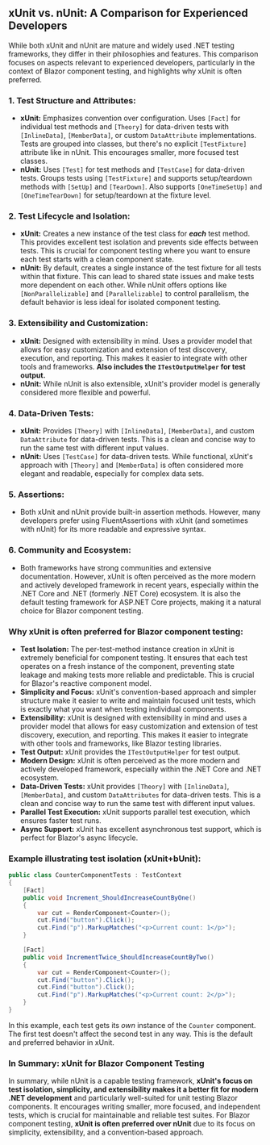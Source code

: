 ## xUnit vs. nUnit: A Comparison for Experienced Developers

While both xUnit and nUnit are mature and widely used .NET testing frameworks, they differ in their philosophies and features. This comparison focuses on aspects relevant to experienced developers, particularly in the context of Blazor component testing, and highlights why xUnit is often preferred.

### 1. Test Structure and Attributes:

*   **xUnit:** Emphasizes convention over configuration. Uses `[Fact]` for individual test methods and `[Theory]` for data-driven tests with `[InlineData]`, `[MemberData]`, or custom `DataAttribute` implementations. Tests are grouped into classes, but there's no explicit `[TestFixture]` attribute like in nUnit. This encourages smaller, more focused test classes.
*   **nUnit:** Uses `[Test]` for test methods and `[TestCase]` for data-driven tests. Groups tests using `[TestFixture]` and supports setup/teardown methods with `[SetUp]` and `[TearDown]`. Also supports `[OneTimeSetUp]` and `[OneTimeTearDown]` for setup/teardown at the fixture level.

### 2. Test Lifecycle and Isolation:

*   **xUnit:** Creates a new instance of the test class for ***each*** test method. This provides excellent test isolation and prevents side effects between tests. This is crucial for component testing where you want to ensure each test starts with a clean component state.
*   **nUnit:** By default, creates a single instance of the test fixture for all tests within that fixture. This can lead to shared state issues and make tests more dependent on each other. While nUnit offers options like `[NonParallelizable]` and `[Parallelizable]` to control parallelism, the default behavior is less ideal for isolated component testing.

### 3. Extensibility and Customization:

*   **xUnit:** Designed with extensibility in mind. Uses a provider model that allows for easy customization and extension of test discovery, execution, and reporting. This makes it easier to integrate with other tools and frameworks. **Also includes the `ITestOutputHelper` for test output.**
*   **nUnit:** While nUnit is also extensible, xUnit's provider model is generally considered more flexible and powerful.

### 4. Data-Driven Tests:

*   **xUnit:** Provides `[Theory]` with `[InlineData]`, `[MemberData]`, and custom `DataAttribute` for data-driven tests. This is a clean and concise way to run the same test with different input values.
*   **nUnit:** Uses `[TestCase]` for data-driven tests. While functional, xUnit's approach with `[Theory]` and `[MemberData]` is often considered more elegant and readable, especially for complex data sets.

### 5. Assertions:

*   Both xUnit and nUnit provide built-in assertion methods. However, many developers prefer using FluentAssertions with xUnit (and sometimes with nUnit) for its more readable and expressive syntax.

### 6. Community and Ecosystem:

*   Both frameworks have strong communities and extensive documentation. However, xUnit is often perceived as the more modern and actively developed framework in recent years, especially within the .NET Core and .NET (formerly .NET Core) ecosystem. It is also the default testing framework for ASP.NET Core projects, making it a natural choice for Blazor component testing.

### Why xUnit is often preferred for Blazor component testing:

*   **Test Isolation:** The per-test-method instance creation in xUnit is extremely beneficial for component testing. It ensures that each test operates on a fresh instance of the component, preventing state leakage and making tests more reliable and predictable. This is crucial for Blazor's reactive component model.
*   **Simplicity and Focus:** xUnit's convention-based approach and simpler structure make it easier to write and maintain focused unit tests, which is exactly what you want when testing individual components.
*   **Extensibility:** xUnit is designed with extensibility in mind and uses a provider model that allows for easy customization and extension of test discovery, execution, and reporting. This makes it easier to integrate with other tools and frameworks, like Blazor testing libraries.
*    **Test Output:** xUnit provides the `ITestOutputHelper` for test output.
*   **Modern Design:** xUnit is often perceived as the more modern and actively developed framework, especially within the .NET Core and .NET ecosystem.
*   **Data-Driven Tests:** xUnit provides `[Theory]` with `[InlineData]`, `[MemberData]`, and custom `DataAttributes` for data-driven tests. This is a clean and concise way to run the same test with different input values.
*   **Parallel Test Execution:** xUnit supports parallel test execution, which ensures faster test runs.
*   **Async Support:** xUnit has excellent asynchronous test support, which is perfect for Blazor's async lifecycle.

### Example illustrating test isolation (xUnit+bUnit):

```csharp
public class CounterComponentTests : TestContext
{
    [Fact]
    public void Increment_ShouldIncreaseCountByOne()
    {
        var cut = RenderComponent<Counter>();
        cut.Find("button").Click();
        cut.Find("p").MarkupMatches("<p>Current count: 1</p>");
    }

    [Fact]
    public void IncrementTwice_ShouldIncreaseCountByTwo()
    {
        var cut = RenderComponent<Counter>();
        cut.Find("button").Click();
        cut.Find("button").Click();
        cut.Find("p").MarkupMatches("<p>Current count: 2</p>");
    }
}
```

In this example, each test gets its *own* instance of the `Counter` component. The first test doesn't affect the second test in any way. This is the default and preferred behavior in xUnit.

### In Summary: xUnit for Blazor Component Testing

In summary, while nUnit is a capable testing framework, **xUnit's focus on test isolation, simplicity, and extensibility makes it a better fit for modern .NET development** and particularly well-suited for unit testing Blazor components. It encourages writing smaller, more focused, and independent tests, which is crucial for maintainable and reliable test suites. For Blazor component testing, **xUnit is often preferred over nUnit** due to its focus on simplicity, extensibility, and a convention-based approach.
